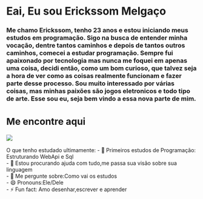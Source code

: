 <div>
    <h1>Eai, Eu sou Erickssom Melgaço </h1>
    <h3> Me chamo Erickssom, tenho 23 anos e estou iniciando meus estudos em programação. Sigo na busca de entender minha vocação, dentre tantos caminhos e depois de tantos outros caminhos, comecei a estudar programação. Sempre fui apaixonado por tecnologia mas nunca me foquei em apenas uma coisa, decidi então, como um bom curioso, que talvez seja a hora de ver como as coisas realmente funcionam e fazer parte desse processo. Sou muito interessado por várias coisas, mas minhas paixões são jogos eletronicos e todo tipo de arte. Esse sou eu, seja bem vindo a essa nova parte de mim.
  <div>
    <h2>Me encontre aqui
    </h2>
        <a href = "mailto:erickssommelgaco@gmail.com"><img src="https://img.shields.io/badge/-Gmail-%23333?style=for-the-badge&logo=gmail&logoColor=white" target="_blank"></a>
</div>
  </div>
O que tenho estudado ultimamente:
- 🌱 Primeiros estudos de Programação: Estruturando WebApi e Sql<br>
- 🤔 Estou procurando ajuda com tudo,me passa sua visão sobre sua linguagem<br>
- 💬 Me pergunte sobre:Como vai os estudos<br>
- 😄 Pronouns:Ele/Dele<br>
- ⚡ Fun fact: Amo desenhar,escrever e aprender <br>
</div>
